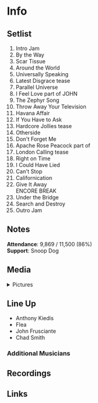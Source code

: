 # Info

## Setlist

1. Intro Jam
2. By the Way
3. Scar Tissue
4. Around the World
5. Universally Speaking
6. Latest Disgrace tease
7. Parallel Universe
8. I Feel Love part of JOHN
9. The Zephyr Song
10. Throw Away Your Television
11. Havana Affair
12. If You Have to Ask
13. Hardcore Jollies tease
14. Otherside
15. Don't Forget Me
16. Apache Rose Peacock part of
17. London Calling tease
18. Right on Time
19. I Could Have Lied
20. Can't Stop
21. Californication
22. Give It Away
<br> ENCORE BREAK
23. Under the Bridge
24. Search and Destroy
25. Outro Jam

## Notes

**Attendance**: 9,869 / 11,500 (86%)
<br>
**Support**: Snoop Dog

## Media 

<details>
  <summary>Pictures</summary>
  <!--<img alt="Setlist" title="Setlist" src="_.jpg" height="200" />-->
</details>

## Line Up

* Anthony Kiedis
* Flea
* John Frusciante
* Chad Smith

### Additional Musicians

## Recordings

## Links
